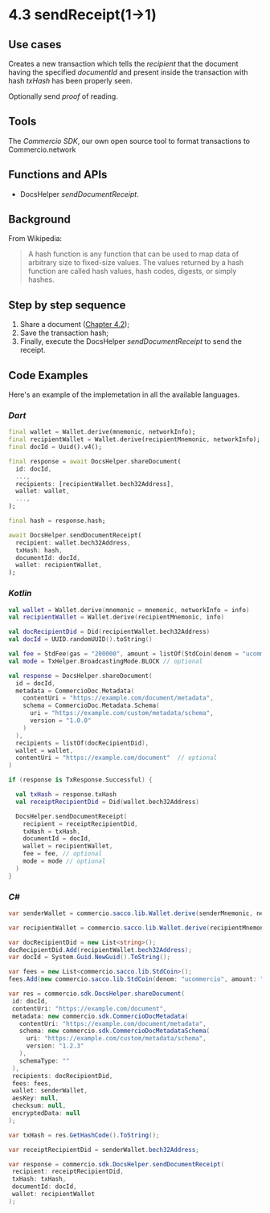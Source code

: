 # 4.3 sendReceipt(1->1)

## Use cases

Creates a new transaction which tells the _recipient_ that the document having the specified _documentId_ and present inside the transaction with hash _txHash_ has been properly seen.

Optionally send _proof_  of reading.

## Tools

The _Commercio SDK_, our own open source tool to format transactions to Commercio.network

## Functions and APIs

- DocsHelper _sendDocumentReceipt_.

## Background

From Wikipedia:
> A hash function is any function that can be used to map data of arbitrary size to fixed-size values. The values returned by a hash function are called hash values, hash codes, digests, or simply hashes.

## Step by step sequence

1. Share a document ([Chapter 4.2](4.2-chapter.md));
2. Save the transaction hash;
3. Finally, execute the DocsHelper _sendDocumentReceipt_ to send the receipt.

## Code Examples

Here's an example of the implemetation in all the available languages.

### _Dart_

```dart
final wallet = Wallet.derive(mnemonic, networkInfo);
final recipientWallet = Wallet.derive(recipientMnemonic, networkInfo);
final docId = Uuid().v4();

final response = await DocsHelper.shareDocument(
  id: docId,
  ...,
  recipients: [recipientWallet.bech32Address],
  wallet: wallet,
  ...,
);

final hash = response.hash;

await DocsHelper.sendDocumentReceipt(
  recipient: wallet.bech32Address,
  txHash: hash,
  documentId: docId,
  wallet: recipientWallet,
);
```

### _Kotlin_

```kotlin
val wallet = Wallet.derive(mnemonic = mnemonic, networkInfo = info)
val recipientWallet = Wallet.derive(recipientMnemonic, info)

val docRecipientDid = Did(recipientWallet.bech32Address)
val docId = UUID.randomUUID().toString()

val fee = StdFee(gas = "200000", amount = listOf(StdCoin(denom = "ucommercio", amount = "10000"))) // optional
val mode = TxHelper.BroadcastingMode.BLOCK // optional

val response = DocsHelper.shareDocument(
  id = docId,
  metadata = CommercioDoc.Metadata(
    contentUri = "https://example.com/document/metadata",
    schema = CommercioDoc.Metadata.Schema(
      uri = "https://example.com/custom/metadata/schema",
      version = "1.0.0"
    )
  ),
  recipients = listOf(docRecipientDid),
  wallet = wallet,
  contentUri = "https://example.com/document"  // optional
)

if (response is TxResponse.Successful) {

  val txHash = response.txHash
  val receiptRecipientDid = Did(wallet.bech32Address)

  DocsHelper.sendDocumentReceipt(
    recipient = receiptRecipientDid,
    txHash = txHash,
    documentId = docId,
    wallet = recipientWallet,
    fee = fee, // optional
    mode = mode // optional
  )
}
```

### _C#_

```csharp
var senderWallet = commercio.sacco.lib.Wallet.derive(senderMnemonic, networkInfo);

var recipientWallet = commercio.sacco.lib.Wallet.derive(recipientMnemonic, networkInfo);

var docRecipientDid = new List<string>();
docRecipientDid.Add(recipientWallet.bech32Address);
var docId = System.Guid.NewGuid().ToString();

var fees = new List<commercio.sacco.lib.StdCoin>();
fees.Add(new commercio.sacco.lib.StdCoin(denom: "ucommercio", amount: "10000"));

var res = commercio.sdk.DocsHelper.shareDocument(
 id: docId,
 contentUri: "https://example.com/document",
 metadata: new commercio.sdk.CommercioDocMetadata(
   contentUri: "https://example.com/document/metadata",
   schema: new commercio.sdk.CommercioDocMetadataSchema(
     uri: "https://example.com/custom/metadata/schema",
     version: "1.2.3"
   ),
   schemaType: ""
 ),
 recipients: docRecipientDid,
 fees: fees,
 wallet: senderWallet,
 aesKey: null,
 checksum: null,
 encryptedData: null
);

var txHash = res.GetHashCode().ToString();

var receiptRecipientDid = senderWallet.bech32Address;

var response = commercio.sdk.DocsHelper.sendDocumentReceipt(
 recipient: receiptRecipientDid,
 txHash: txHash,
 documentId: docId,
 wallet: recipientWallet
);
```
